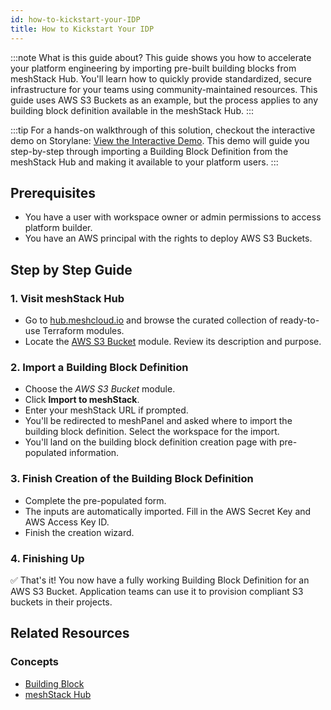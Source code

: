 ```yaml
---
id: how-to-kickstart-your-IDP
title: How to Kickstart Your IDP
---
```


:::note What is this guide about?
This guide shows you how to accelerate your platform engineering by importing pre-built building blocks from meshStack Hub. You'll learn how to quickly provide standardized, secure infrastructure for your teams using community-maintained resources. This guide uses AWS S3 Buckets as an example, but the process applies to any building block definition available in the meshStack Hub.
:::

:::tip
For a hands-on walkthrough of this solution, checkout the interactive demo on Storylane: [View the Interactive Demo](https://app.storylane.io/share/hzzabrqbgthk). This demo will guide you step-by-step through
importing a Building Block Definition from the meshStack Hub and making it available to your platform users.
:::

## Prerequisites

- You have a user with workspace owner or admin permissions to access platform builder. 
- You have an AWS principal with the rights to deploy AWS S3 Buckets.

## Step by Step Guide

### 1. Visit meshStack Hub

- Go to [hub.meshcloud.io](https://hub.meshcloud.io) and browse the curated collection of ready-to-use Terraform modules.
- Locate the [AWS S3 Bucket](https://hub.meshcloud.io/platforms/aws/definitions/aws-s3_bucket) module. Review its description and purpose.

### 2. Import a Building Block Definition

- Choose the *AWS S3 Bucket* module.
- Click **Import to meshStack**.
- Enter your meshStack URL if prompted.
- You'll be redirected to meshPanel and asked where to import the building block definition. Select the workspace for the import.
- You'll land on the building block definition creation page with pre-populated information.

### 3. Finish Creation of the Building Block Definition

- Complete the pre-populated form.
- The inputs are automatically imported. Fill in the AWS Secret Key and AWS Access Key ID.
- Finish the creation wizard.

### 4. Finishing Up

✅ That's it! You now have a fully working Building Block Definition for an AWS S3 Bucket. Application teams can use it to provision compliant S3 buckets in their projects.

## Related Resources

### Concepts

- [Building Block](../../concepts/building-block.md)
- [meshStack Hub](https://hub.meshcloud.io)
